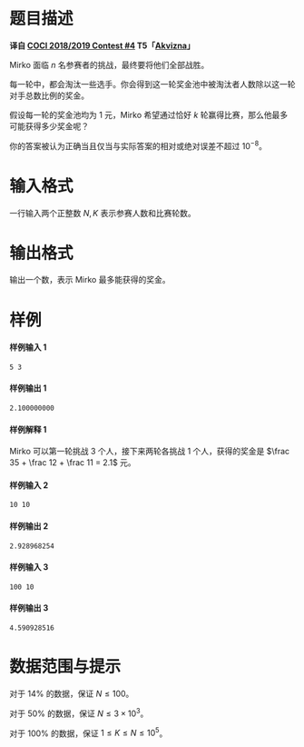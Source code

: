
# 题目描述

**译自 [COCI 2018/2019 Contest #4](https://hsin.hr/coci/archive/2018_2019/) T5「[Akvizna](https://hsin.hr/coci/archive/2018_2019/contest4_tasks.pdf)」**

Mirko 面临 $n$ 名参赛者的挑战，最终要将他们全部战胜。

每一轮中，都会淘汰一些选手。你会得到这一轮奖金池中被淘汰者人数除以这一轮对手总数比例的奖金。

假设每一轮的奖金池均为 $1$ 元，Mirko 希望通过恰好 $k$ 轮赢得比赛，那么他最多可能获得多少奖金呢？

你的答案被认为正确当且仅当与实际答案的相对或绝对误差不超过 $10^{-8}$。


# 输入格式

一行输入两个正整数 $N, K$ 表示参赛人数和比赛轮数。


# 输出格式

输出一个数，表示 Mirko 最多能获得的奖金。

# 样例

#### 样例输入 1

```plain
5 3
```

#### 样例输出 1

```plain
2.100000000
```

#### 样例解释 1

Mirko 可以第一轮挑战 $3$ 个人，接下来两轮各挑战 $1$ 个人，获得的奖金是 $\frac 35 + \frac 12 + \frac 11 = 2.1$ 元。

#### 样例输入 2

```plain
10 10
```

#### 样例输出 2

```plain
2.928968254
```

#### 样例输入 3

```plain
100 10
```

#### 样例输出 3

```plain
4.590928516
```

# 数据范围与提示

对于 $14\%$ 的数据，保证 $N\le 100$。

对于 $50\%$ 的数据，保证 $N \le 3\times 10^3$。

对于 $100\%$ 的数据，保证 $1\le K \le N \le 10^5$。

